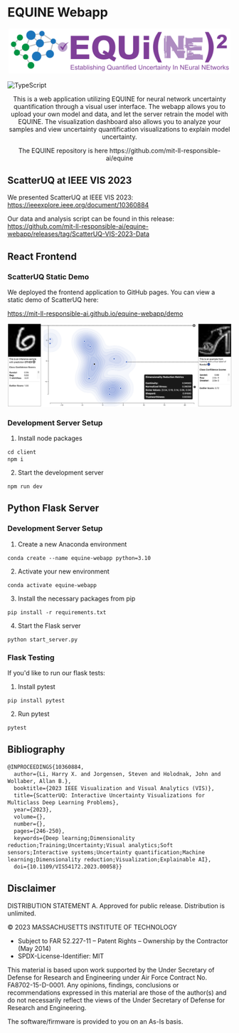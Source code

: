 # EQUINE Webapp

<p align="center">
  <img width="500" src="client/public/EQUI(NE)^2_Full_Logo.svg">
</p>

![TypeScript](https://badgen.net/badge/-/TypeScript/blue?icon=typescript&label)
<p align="center">
  This is a web application utilizing EQUINE for neural network uncertainty quantification through a visual user interface. The webapp allows you to upload your own model and data, and let the server retrain the model with EQUINE. The visualization dashboard also allows you to analyze your samples and view uncertainty quantification visualizations to explain model uncertainty.
</p>

<p align="center">
  The EQUINE repository is here https://github.com/mit-ll-responsible-ai/equine
</p>

## ScatterUQ at IEEE VIS 2023
We presented ScatterUQ at IEEE VIS 2023: https://ieeexplore.ieee.org/document/10360884

Our data and analysis script can be found in this release: https://github.com/mit-ll-responsible-ai/equine-webapp/releases/tag/ScatterUQ-VIS-2023-Data

## React Frontend

### ScatterUQ Static Demo
We deployed the frontend application to GitHub pages. You can view a static demo of ScatterUQ here:

https://mit-ll-responsible-ai.github.io/equine-webapp/demo

[![ScatterUQ Out of Distribution Example](client/public/ood.png)](https://mit-ll-responsible-ai.github.io/equine-webapp/demo)

### Development Server Setup
1. Install node packages
```
cd client
npm i
```

2. Start the development server
```
npm run dev
```


## Python Flask Server

### Development Server Setup
1. Create a new Anaconda environment
```
conda create --name equine-webapp python=3.10
```

2. Activate your new environment
```
conda activate equine-webapp
```

3. Install the necessary packages from pip
```
pip install -r requirements.txt
```

4. Start the Flask server
```
python start_server.py
```

### Flask Testing
If you'd like to run our flask tests:
1. Install pytest
```
pip install pytest
```

2. Run pytest
```
pytest
```

## Bibliography

```
@INPROCEEDINGS{10360884,
  author={Li, Harry X. and Jorgensen, Steven and Holodnak, John and Wollaber, Allan B.},
  booktitle={2023 IEEE Visualization and Visual Analytics (VIS)}, 
  title={ScatterUQ: Interactive Uncertainty Visualizations for Multiclass Deep Learning Problems}, 
  year={2023},
  volume={},
  number={},
  pages={246-250},
  keywords={Deep learning;Dimensionality reduction;Training;Uncertainty;Visual analytics;Soft sensors;Interactive systems;Uncertainty quantification;Machine learning;Dimensionality reduction;Visualization;Explainable AI},
  doi={10.1109/VIS54172.2023.00058}}
```

## Disclaimer

DISTRIBUTION STATEMENT A. Approved for public release. Distribution is unlimited.

© 2023 MASSACHUSETTS INSTITUTE OF TECHNOLOGY

- Subject to FAR 52.227-11 – Patent Rights – Ownership by the Contractor (May 2014)
- SPDX-License-Identifier: MIT

This material is based upon work supported by the Under Secretary of Defense for Research and Engineering under Air Force Contract No. FA8702-15-D-0001. Any opinions, findings, conclusions or recommendations expressed in this material are those of the author(s) and do not necessarily reflect the views of the Under Secretary of Defense for Research and Engineering.

The software/firmware is provided to you on an As-Is basis.
